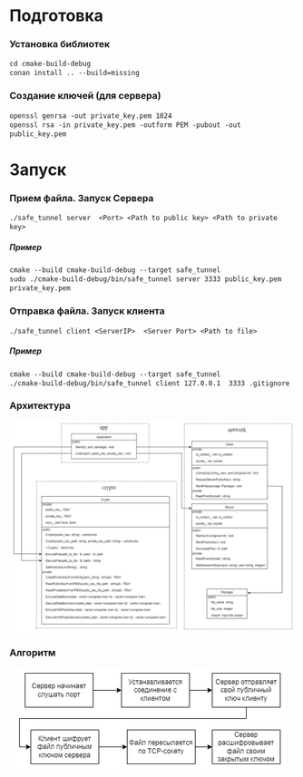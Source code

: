 
# Подготовка
### Установка библиотек
```shell
cd cmake-build-debug
conan install .. --build=missing
```
### Создание ключей (для сервера)
```shell
openssl genrsa -out private_key.pem 1024
openssl rsa -in private_key.pem -outform PEM -pubout -out public_key.pem
```

# Запуск
### Прием файла. Запуск Сервера
```
./safe_tunnel server  <Port> <Path to public key> <Path to private key>
```
##### Пример
```shell
cmake --build cmake-build-debug --target safe_tunnel
sudo ./cmake-build-debug/bin/safe_tunnel server 3333 public_key.pem private_key.pem
```

### Отправка файла. Запуск клиента

```
./safe_tunnel client <ServerIP>  <Server Port> <Path to file>
```
##### Пример
```shell
cmake --build cmake-build-debug --target safe_tunnel
./cmake-build-debug/bin/safe_tunnel client 127.0.0.1  3333 .gitignore
```

### Архитектура
![](res/UML.png)

### Алгоритм
![](res/Algo.png)
